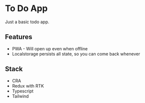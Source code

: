 # To Do App

Just a basic todo app.

## Features

* PWA - Will open up even when offline
* Localstorage persists all state, so you can come back whenever

## Stack

* CRA
* Redux with RTK
* Typescript
* Tailwind